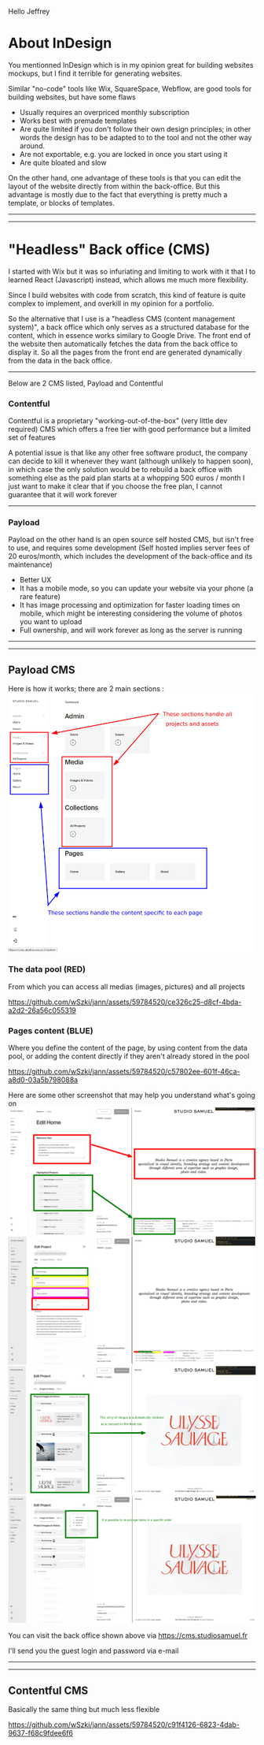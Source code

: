 



Hello Jeffrey 


# About InDesign

You mentionned InDesign which is in my opinion great for building websites mockups, but I find it terrible for generating websites.

Similar "no-code" tools like Wix, SquareSpace, Webflow, are good tools for building websites, but have some flaws

- Usually requires an overpriced monthly subscription
- Works best with premade templates
- Are quite limited if you don't follow their own design principles; in other words the design has to be adapted to to the tool and not the other way around.
- Are not exportable, e.g. you are locked in once you start using it
- Are quite bloated and slow

On the other hand, one advantage of these tools is that you can edit the layout of the website directly from within the back-office.
But this advantage is mostly due to the fact that everything is pretty much a template, or blocks of templates.

---
---

# "Headless" Back office (CMS)

I started with Wix but it was so infuriating and limiting to work with it that I to learned React (Javascript) instead, which allows me much more flexibility.

Since I build websites with code from scratch, this kind of feature is quite complex to implement, and overkill in my opinion for a portfolio.

So the alternative that I use is a "headless CMS (content management system)", a back office which only serves as a structured database for the content, which in essence works similary to Google Drive.
The front end of the website then automatically fetches the data from the back office to display it.
So all the pages from the front end are generated dynamically from the data in the back office.

---

Below are 2 CMS listed, Payload and Contentful


### Contentful

Contentful is a proprietary "working-out-of-the-box" (very little dev required) CMS which offers a free tier with good performance but a limited set of features

A potential issue is that like any other free software product, the company can decide to kill it whenever they want (although unlikely to happen soon),
in which case the only solution would be to rebuild a back office with something else as the paid plan starts at a whopping 500 euros / month
I just want to make it clear that if you choose the free plan, I cannot guarantee that it will work forever

---

### Payload

Payload on the other hand is an open source self hosted CMS, but isn't free to use, and requires some development
(Self hosted implies server fees of 20 euros/month, which includes the development of the back-office and its maintenance)

- Better UX
- It has a mobile mode, so you can update your website via your phone (a rare feature)
- It has image processing and optimization for faster loading times on mobile, which might be interesting considering the volume of photos you want to upload
- Full ownership, and will work forever as long as the server is running

---
---

## Payload CMS

Here is how it works; there are 2 main sections :
![image](./one.png)

### The data pool (RED)
From which you can access all medias (images, pictures) and all projects


https://github.com/wSzki/jann/assets/59784520/ce326c25-d8cf-4bda-a2d2-26a56c055319


### Pages content (BLUE)
Where you define the content of the page, by using content from the data pool,
or adding the content directly if they aren't already stored in the pool





https://github.com/wSzki/jann/assets/59784520/c57802ee-601f-46ca-a8d0-03a5b798088a




Here are some other screenshot that may help you understand what's going on
![projects](./two.png)
![projects](./three.png)
![projects](./four.png)
![projects](./five.png)

You can visit the back office shown above via
https://cms.studiosamuel.fr

I'll send you the guest login and password via e-mail

---
---

## Contentful CMS

Basically the same thing but much less flexible





https://github.com/wSzki/jann/assets/59784520/c91f4126-6823-4dab-9637-f68c9fdee6f6


